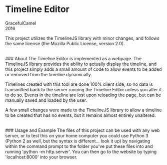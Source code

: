 # Timeline EditorGracefulCamel<br> 2016This project utilizes the TimelineJS library with minor changes, and follows the same license (the Mozilla Public License, version 2.0).<br>### AboutThe Timeline Editor is implemented as a webpage. The TimelineJS library provides the ability to actually display the timeline, and this project simply adds a small amount of code to allow events to be added or removed from the timeline dynamically.Timelines created with this tool are done 100% client side, so no data is transmitted back to the server running the Timeline Editor unless you alter it to do so. Events in the timeline are lost upon reloading the page, but can be manually saved and loaded by the user.A few small changes were made to the TimelineJS library to allow a timeline to be created that has no events, but it remains almost entirely unaltered.<br>### Usage and ExampleThe files of this project can be used with any web server, or to test this on your home computer you could use Python 3 (Python 2 as well, but the syntax is different... look it up) by navigating within the command prompt to the folder you've put these files into and running 'python -m http.server'. You can then go to the website by typing 'localhost:8000' into your browser.